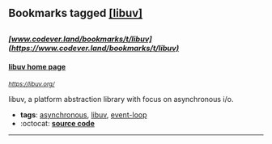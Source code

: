 ## Bookmarks tagged [[libuv]](https://www.codever.land/search?q=[libuv])

_<sup><sup>[www.codever.land/bookmarks/t/libuv](https://www.codever.land/bookmarks/t/libuv)</sup></sup>_
---
#### [libuv home page](https://libuv.org/)
_<sup>https://libuv.org/</sup>_

libuv, a platform abstraction library with focus on asynchronous i/o.
* **tags**: [asynchronous](../tagged/asynchronous.md), [libuv](../tagged/libuv.md), [event-loop](../tagged/event-loop.md)
* :octocat: **[source code](https://github.com/libuv/libuv)**
---
